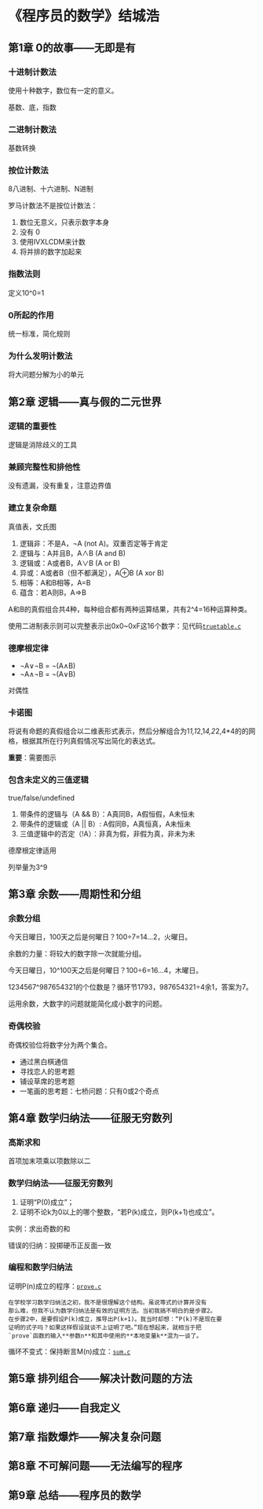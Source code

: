 # 《程序员的数学》结城浩

## 第1章 0的故事——无即是有

### 十进制计数法

使用十种数字，数位有一定的意义。

基数、底，指数

### 二进制计数法

基数转换

### 按位计数法

8八进制、十六进制、N进制

罗马计数法不是按位计数法：

1. 数位无意义，只表示数字本身
2. 没有 0
3. 使用IVXLCDM来计数
4. 将并排的数字加起来

### 指数法则

定义10^0=1

### 0所起的作用

统一标准，简化规则

### 为什么发明计数法

将大问题分解为小的单元

## 第2章 逻辑——真与假的二元世界

### 逻辑的重要性

逻辑是消除歧义的工具

### 兼顾完整性和排他性

没有遗漏，没有重复，注意边界值

### 建立复杂命题

真值表，文氏图

1. 逻辑非：不是A，¬A (not A)。双重否定等于肯定
2. 逻辑与：A并且B，A∧B (A and B)
3. 逻辑或：A或者B，A∨B (A or B)
4. 异或：A或者B（但不都满足），A⊕B (A xor B)
5. 相等：A和B相等，A=B
6. 蕴含：若A则B，A=>B

A和B的真假组合共4种，每种组合都有两种运算结果，共有2^4=16种运算种类。

使用二进制表示则可以完整表示出0x0~0xF这16个数字：见代码[`truetable.c`](truetable.c)

### 德摩根定律

* ¬A∨¬B = ¬(A∧B)
* ¬A∧¬B = ¬(A∨B)

对偶性

### 卡诺图

将说有命题的真假组合以二维表形式表示，然后分解组合为1*1,1*2,1*4,2*2,4*4的的网格，根据其所在行列真假情况写出简化的表达式。

**重要**：需要图示

### 包含未定义的三值逻辑

true/false/undefined

1. 带条件的逻辑与（A && B）：A真同B，A假恒假，A未恒未
2. 带条件的逻辑或（A || B）: A假同B，A真恒真，A未恒未
3. 三值逻辑中的否定（!A）：非真为假，非假为真，非未为未

德摩根定律适用

列举量为3^9

## 第3章 余数——周期性和分组

### 余数分组

今天日曜日，100天之后是何曜日？100÷7=14…2，火曜日。

余数的力量：将较大的数字除一次就能分组。

今天日曜日，10^100天之后是何曜日？100÷6=16…4，木曜日。

1234567^987654321的个位数是？循环节1793，987654321÷4余1，答案为7。

运用余数，大数字的问题就能简化成小数字的问题。

### 奇偶校验

奇偶校验位将数字分为两个集合。

* 通过黑白棋通信
* 寻找恋人的思考题
* 铺设草席的思考题
* 一笔画的思考题：七桥问题：只有0或2个奇点

## 第4章 数学归纳法——征服无穷数列

### 高斯求和

首项加末项乘以项数除以二

### 数学归纳法——征服无穷数列

1. 证明“P(0)成立”；
2. 证明不论k为0以上的哪个整数，“若P(k)成立，则P(k+1)也成立”。

实例：求出奇数的和

错误的归纳：投掷硬币正反面一致

### 编程和数学归纳法

证明P(n)成立的程序：[`prove.c`](prove.c)

    在学校学习数学归纳法之初，我不是很理解这个结构。虽说等式的计算并没有
    那么难，但我不认为数学归纳法是有效的证明方法。当初我搞不明白的是步骤2。
    在步骤2中，是要假设P(k)成立，推导出P(k+1)。我当时却想：“P(k)不是现在要
    证明的式子吗？如果这样假设就谈不上证明了吧。”现在想起来，就相当于把
    `prove`函数的输入**参数n**和其中使用的**本地变量k**混为一谈了。

循环不变式：保持断言M(n)成立：[`sum.c`](sum.c)

## 第5章 排列组合——解决计数问题的方法

## 第6章 递归——自我定义

## 第7章 指数爆炸——解决复杂问题

## 第8章 不可解问题——无法编写的程序

## 第9章 总结——程序员的数学

